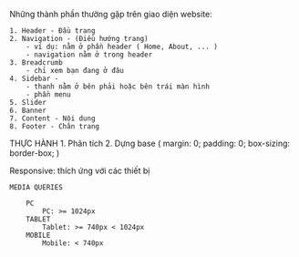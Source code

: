 Những thành phần thường gặp trên giao diện website:

	1. Header - Đầu trang
	2. Navigation - (Điều hướng trang)
		- ví dụ: nằm ở phần header ( Home, About, ... )
		- navigation nằm ở trong header 
	3. Breadcrumb
	 	- chỉ xem bạn đang ở đâu
	4. Sidebar - 
		- thanh nằm ở bên phải hoặc bên trái màn hình
		- phần menu
	5. Slider
	6. Banner
	7. Content - Nội dung
	8. Footer - Chân trang
	
THỰC HÀNH 
	1. Phân tích
	2. Dựng base
		(
			margin: 0;
			padding: 0;
			box-sizing: border-box;
		)


Responsive: thích ứng với các thiết bị

	MEDIA QUERIES

		PC 
			PC: >= 1024px
		TABLET
			Tablet: >= 740px < 1024px
		MOBILE
			Mobile: < 740px